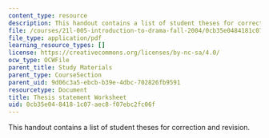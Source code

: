 ```yaml
---
content_type: resource
description: This handout contains a list of student theses for correction and revision.
file: /courses/21l-005-introduction-to-drama-fall-2004/0cb35e0484181c07aec8f07ebc2fc06f_thesis_worksheet.pdf
file_type: application/pdf
learning_resource_types: []
license: https://creativecommons.org/licenses/by-nc-sa/4.0/
ocw_type: OCWFile
parent_title: Study Materials
parent_type: CourseSection
parent_uid: 9d06c3a5-ebcb-b39e-4dbc-702826fb9591
resourcetype: Document
title: Thesis statement Worksheet
uid: 0cb35e04-8418-1c07-aec8-f07ebc2fc06f
---
```

This handout contains a list of student theses for correction and revision.